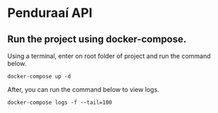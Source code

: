 # Penduraaí API

## Run the project using docker-compose.

Using a terminal, enter on root folder of project and run the command below.

`
docker-compose up -d
`

After, you can run the command below to view logs.

`
docker-compose logs -f --tail=100
`
